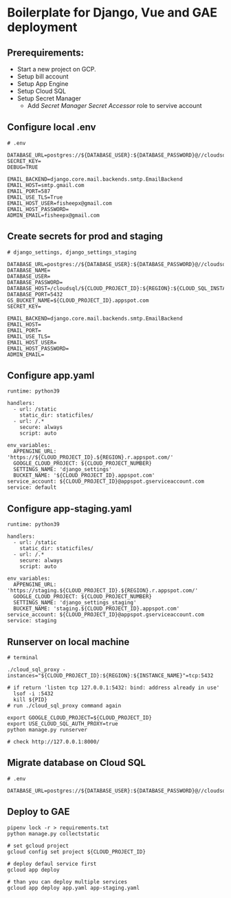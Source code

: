 # Boilerplate for Django, Vue and GAE deployment

## Prerequirements:
* Start a new project on GCP.
* Setup bill account
* Setup App Engine
* Setup Cloud SQL
* Setup Secret Manager
  * Add *Secret Manager Secret Accessor* role to servive account

## Configure local .env

```
# .env

DATABASE_URL=postgres://${DATABASE_USER}:${DATABASE_PASSWORD}@//cloudsql/${CLOUD_PROJECT_ID}:${REGION}:${CLOUD_SQL_INSTANCE_NAME}/dev
SECRET_KEY=
DEBUG=TRUE

EMAIL_BACKEND=django.core.mail.backends.smtp.EmailBackend
EMAIL_HOST=smtp.gmail.com
EMAIL_PORT=587
EMAIL_USE_TLS=True
EMAIL_HOST_USER=fisheepx@gmail.com
EMAIL_HOST_PASSWORD=
ADMIN_EMAIL=fisheepx@gmail.com
```


## Create secrets for prod and staging

```
# django_settings, django_settings_staging

DATABASE_URL=postgres://${DATABASE_USER}:${DATABASE_PASSWORD}@//cloudsql/${CLOUD_PROJECT_ID}:${REGION}:${CLOUD_SQL_INSTANCE_NAME}/${DATABASE_NAME}
DATABASE_NAME=
DATABASE_USER=
DATABASE_PASSWORD=
DATABASE_HOST=/cloudsql/${CLOUD_PROJECT_ID}:${REGION}:${CLOUD_SQL_INSTANCE_NAME}
DATABASE_PORT=5432
GS_BUCKET_NAME=${CLOUD_PROJECT_ID}.appspot.com
SECRET_KEY=

EMAIL_BACKEND=django.core.mail.backends.smtp.EmailBackend
EMAIL_HOST=
EMAIL_PORT=
EMAIL_USE_TLS=
EMAIL_HOST_USER=
EMAIL_HOST_PASSWORD=
ADMIN_EMAIL=
```


## Configure app.yaml

```
runtime: python39

handlers:
  - url: /static
    static_dir: staticfiles/
  - url: /.*
    secure: always
    script: auto

env_variables:
  APPENGINE_URL: 'https://${CLOUD_PROJECT_ID}.${REGION}.r.appspot.com/'
  GOOGLE_CLOUD_PROJECT: ${CLOUD_PROJECT_NUMBER}
  SETTINGS_NAME: 'django_settings'
  BUCKET_NAME: '${CLOUD_PROJECT_ID}.appspot.com'
service_account: ${CLOUD_PROJECT_ID}@appspot.gserviceaccount.com
service: default
```



## Configure app-staging.yaml

```
runtime: python39

handlers:
  - url: /static
    static_dir: staticfiles/
  - url: /.*
    secure: always
    script: auto

env_variables:
  APPENGINE_URL: 'https://staging.${CLOUD_PROJECT_ID}.${REGION}.r.appspot.com/'
  GOOGLE_CLOUD_PROJECT: ${CLOUD_PROJECT_NUMBER}
  SETTINGS_NAME: 'django_settings_staging'
  BUCKET_NAME: 'staging.${CLOUD_PROJECT_ID}.appspot.com'
service_account: ${CLOUD_PROJECT_ID}@appspot.gserviceaccount.com
service: staging
```


## Runserver on local machine

```
# terminal

./cloud_sql_proxy -instances="${CLOUD_PROJECT_ID}:${REGION}:${INSTANCE_NAME}"=tcp:5432

# if return 'listen tcp 127.0.0.1:5432: bind: address already in use'
  lsof -i :5432
  kill ${PID}
# run ./cloud_sql_proxy command again

export GOOGLE_CLOUD_PROJECT=${CLOUD_PROJECT_ID}
export USE_CLOUD_SQL_AUTH_PROXY=true
python manage.py runserver

# check http://127.0.0.1:8000/
```

## Migrate database on Cloud SQL

```
# .env

DATABASE_URL=postgres://${DATABASE_USER}:${DATABASE_PASSWORD}@//cloudsql/${CLOUD_PROJECT_ID}:${REGION}:${CLOUD_SQL_INSTANCE_NAME}/${TARGET_DB}
```


## Deploy to GAE

```
pipenv lock -r > requirements.txt
python manage.py collectstatic

# set gcloud project
gcloud config set project ${CLOUD_PROJECT_ID}

# deploy defaul service first
gcloud app deploy

# than you can deploy multiple services
gcloud app deploy app.yaml app-staging.yaml
```